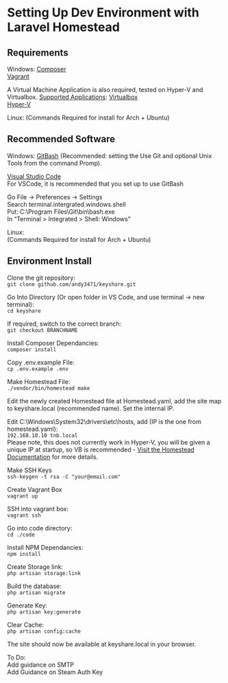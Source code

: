# Setting Up Dev Environment with Laravel Homestead

## Requirements

Windows:
[Composer](https://getcomposer.org/download/)  
[Vagrant](https://www.vagrantup.com/downloads.html)

A Virtual Machine Application is also required, tested on Hyper-V and Virtualbox. [Supported Applications](https://laravel.com/docs/5.8/homestead):
[Virtualbox](https://download.virtualbox.org/virtualbox/6.0.4)  
[Hyper-V](https://docs.microsoft.com/en-us/virtualization/hyper-v-on-windows/quick-start/enable-hyper-v)

Linux:
(Commands Required for install for Arch + Ubuntu)

## Recommended Software

Windows:
[GitBash](https://git-scm.com/downloads) (Recommended: setting the Use Git and optional Unix Tools from the command Promp).

[Visual Studio Code](https://code.visualstudio.com/)  
For VSCode, it is recommended that you set up to use GitBash

Go File -> Preferences -> Settings  
Search terminal.intergrated.windows.shell  
Put: C:\\Program Files\\Git\\bin\\bash.exe  
In “Terminal > Integrated > Shell: Windows”  
  
Linux:  
(Commands Required for install for Arch + Ubuntu)  

## Environment Install

Clone the git repository:  
`git clone github.com/andy3471/keyshare.git`  

Go Into Directory (Or open folder in VS Code, and use terminal -> new terminal):  
`cd keyshare`  

If required, switch to the correct branch:  
`git checkout BRANCHNAME`  

Install Composer Dependancies:  
`composer install`

Copy .env.example File:  
`cp .env.example .env`  

Make Homestead File:  
`./vendor/bin/homestead make`  

Edit the newly created Homestead file at Homestead.yaml, add the site map to keyshare.local (recommended name). Set the internal IP.  

Edit C:\Windows\System32\drivers\etc\hosts, add (IP is the one from homestead.yaml):  
`192.168.10.10 tnb.local`  
Please note, this does not currently work in Hyper-V, you will be given a unique IP at startup, so VB is recommended - [Visit the Homestead Documentation](https://laravel.com/docs/5.8/homestead) for more details.  

Make SSH Keys  
`ssh-keygen -t rsa -C "your@email.com"`  

Create Vagrant Box  
`vagrant up`  

SSH into vagrant box:  
`vagrant ssh`  

Go into code directory:  
`cd ./code`  

Install NPM Dependancies:  
`npm install`

Create Storage link:  
`php artisan storage:link`  

Build the database:  
`php artisan migrate` 

Generate Key:  
`php artisan key:generate`  

Clear Cache:  
`php artisan config:cache`  

The site should now be available at keyshare.local in your browser.  

To Do:  
Add guidance on SMTP  
Add Guidance on Steam Auth Key  
